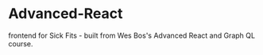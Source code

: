 # Advanced-React

frontend for Sick Fits - built from Wes Bos's Advanced React and Graph QL course.


